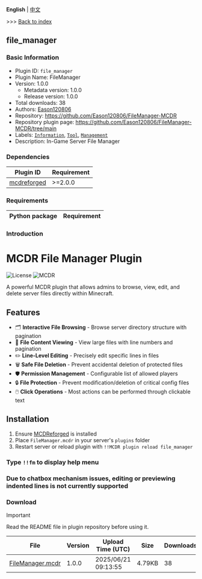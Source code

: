 **English** | [中文](readme-zh_cn.md)

\>\>\> [Back to index](/readme.md)

## file_manager

### Basic Information

- Plugin ID: `file_manager`
- Plugin Name: FileManager
- Version: 1.0.0
  - Metadata version: 1.0.0
  - Release version: 1.0.0
- Total downloads: 38
- Authors: [Eason120806](https://github.com/Eason120806)
- Repository: https://github.com/Eason120806/FileManager-MCDR
- Repository plugin page: https://github.com/Eason120806/FileManager-MCDR/tree/main
- Labels: [`Information`](/labels/information/readme.md), [`Tool`](/labels/tool/readme.md), [`Management`](/labels/management/readme.md)
- Description: In-Game Server File Manager

### Dependencies

| Plugin ID | Requirement |
| --- | --- |
| [mcdreforged](https://github.com/Fallen-Breath/MCDReforged) | \>=2.0.0 |

### Requirements

| Python package | Requirement |
| --- | --- |

### Introduction

# MCDR File Manager Plugin

![License](https://img.shields.io/badge/License-GPLv3-blue)
![MCDR](https://img.shields.io/badge/MCDR-2.1.0%2B-blue)

A powerful MCDR plugin that allows admins to browse, view, edit, and delete server files directly within Minecraft.

## Features

- 🗂️ **Interactive File Browsing** - Browse server directory structure with pagination
- 📄 **File Content Viewing** - View large files with line numbers and pagination
- ✏️ **Line-Level Editing** - Precisely edit specific lines in files
- 🗑️ **Safe File Deletion** - Prevent accidental deletion of protected files
- 🛡️ **Permission Management** - Configurable list of allowed players
- 🔒 **File Protection** - Prevent modification/deletion of critical config files
- 🖱️ **Click Operations** - Most actions can be performed through clickable text

## Installation

1. Ensure [MCDReforged](https://github.com/Fallen-Breath/MCDReforged) is installed
2. Place `FileManager.mcdr` in your server's `plugins` folder
3. Restart server or reload plugin with `!!MCDR plugin reload file_manager`

### Type `!!fm` to display help menu
### Due to chatbox mechanism issues, editing or previewing indented lines is not currently supported

### Download

> [!IMPORTANT]
> Read the README file in plugin repository before using it.

| File | Version | Upload Time (UTC) | Size | Downloads | Operations |
| --- | --- | --- | --- | --- | --- |
| [FileManager.mcdr](https://github.com/Eason120806/FileManager-MCDR/releases/tag/1.0.0) | 1.0.0 | 2025/06/21 09:13:55 | 4.79KB | 38 | [Download](https://github.com/Eason120806/FileManager-MCDR/releases/download/1.0.0/FileManager.mcdr) |


